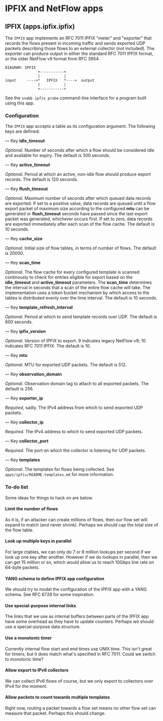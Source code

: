 # IPFIX and NetFlow apps

## IPFIX (apps.ipfix.ipfix)

The `IPFIX` app implements an RFC 7011 IPFIX "meter" and "exporter"
that records the flows present in incoming traffic and sends exported
UDP packets describing those flows to an external collector (not
included).  The exporter can produce output in either the standard RFC
7011 IPFIX format, or the older NetFlow v9 format from RFC 3954.

    DIAGRAM: IPFIX
                   +-----------+
                   |           |
    input     ---->*   IPFIX   *---->  output
                   |           |
                   +-----------+

See the `snabb ipfix probe` command-line interface for a program built
using this app.

### Configuration

The `IPFIX` app accepts a table as its configuration argument. The
following keys are defined:

— Key **idle_timeout**

*Optional*.  Number of seconds after which a flow should be considered
idle and available for expiry.  The default is 300 seconds.

— Key **active_timeout**

*Optional*.  Period at which an active, non-idle flow should produce
export records.  The default is 120 seconds.

— Key **flush_timeout**

*Optional*.  Maximum number of seconds after which queued data records
are exported.  If set to a positive value, data records are queued
until a flow export packet of maximum size according to the configured
**mtu** can be generated or **flush_timeout** seconds have passed
since the last export packet was generated, whichever occurs first.
If set to zero, data records are exported immediately after each scan
of the flow cache.  The default is 10 seconds.

— Key **cache_size**

*Optional*.  Initial size of flow tables, in terms of number of flows.
The default is 20000.

— Key **scan_time**

*Optional*.  The flow cache for every configured template is scanned
continously to check for entries eligible for export based on the
**idle_timeout** and **active_timeout** parameters.  The **scan_time**
determines the interval in seconds that a scan of the entire flow
cache will take.  The implementation uses a token bucket mechanism by
which access to the tables is distributed evenly over the time
interval.  The default is 10 seconds.

— Key **template_refresh_interval**

*Optional*.  Period at which to send template records over UDP.  The
default is 600 seconds.

— Key **ipfix_version**

*Optional*.  Version of IPFIX to export.  9 indicates legacy NetFlow
v9; 10 indicates RFC 7011 IPFIX.  The default is 10.

— Key **mtu**

*Optional*.  MTU for exported UDP packets.  The default is 512.

— Key **observation_domain**

*Optional*.  Observation domain tag to attach to all exported packets.
The default is 256.

— Key **exporter_ip**

*Required*, sadly.  The IPv4 address from which to send exported UDP
packets.

— Key **collector_ip**

*Required*.  The IPv4 address to which to send exported UDP packets.

— Key **collector_port**

*Required*.  The port on which the collector is listening for UDP
packets.

— Key **templates**

*Optional*.  The templates for flows being collected. 
See `apps/ipfix/README.templates.md` for more information.

### To-do list

Some ideas for things to hack on are below.

#### Limit the number of flows

As it is, if an attacker can create millions of flows, then our flow
set will expand to match (and never shrink).  Perhaps we should cap
the total size of the flow table.

#### Look up multiple keys in parallel

For large ctables, we can only do 7 or 8 million lookups per second if
we look up one key after another.  However if we do lookups in
parallel, then we can get 15 million or so, which would allow us to
reach 10Gbps line rate on 64-byte packets.

#### YANG schema to define IPFIX app configuration

We should try to model the configuration of the IPFIX app with a YANG
schema.  See RFC 6728 for some inspiration.

#### Use special-purpose internal links

The links that we use as internal buffers between parts of the IPFIX
app have some overhead as they have to update counters.  Perhaps we
should use a special-purpose data structure.

#### Use a monotonic timer

Currently internal flow start and end times use UNIX time.  This isn't
great for timers, but it does match what's specified in RFC 7011.
Could we switch to monotonic time?

#### Allow export to IPv6 collectors

We can collect IPv6 flows of course, but we only export to collectors
over IPv4 for the moment.

#### Allow packets to count towards multiple templates

Right now, routing a packet towards a flow set means no other flow set
can measure that packet.  Perhaps this should change.

